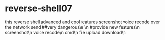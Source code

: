 # reverse-shell07
this reverse shell advanced and cool features screenshot voice recode over the network send 
##very dangerous\n
\n
#provide new features\n
screenshot\n
voice recode\n
cmd\n
file upload download\n

